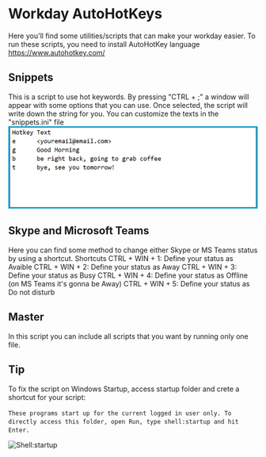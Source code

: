 # Workday AutoHotKeys

Here you'll find some utilities/scripts that can make your workday easier.
To run these scripts, you need to install AutoHotKey language https://www.autohotkey.com/

## Snippets
This is a script to use hot keywords. By pressing "CTRL + ;" a window will appear with some options that you can use. Once selected, the script will write down the string for you.
You can customize the texts in the "snippets.ini" file
![Snippets window](https://github.com/ericserafim/workday-autohotkeys/blob/master/assets/snippets.png)

## Skype and Microsoft Teams
Here you can find some method to change either Skype or MS Teams status by using a shortcut.
Shortcuts 
 CTRL + WIN + 1: Define your status as Avaible
 CTRL + WIN + 2: Define your status as Away
 CTRL + WIN + 3: Define your status as Busy
 CTRL + WIN + 4: Define your status as Offline (on MS Teams it's gonna be Away)
 CTRL + WIN + 5: Define your status as Do not disturb


## Master
In this script you can include all scripts that you want by running only one file.


## Tip
To fix the script on Windows Startup, access startup folder and crete a shortcut for your script:

`These programs start up for the current logged in user only. To directly access this folder, open Run, type shell:startup and hit Enter.`

![Shell:startup](https://thewindowsclub-thewindowsclubco.netdna-ssl.com/wp-content/uploads/2013/05/Windows-8-startup-folder-location.jpg)
